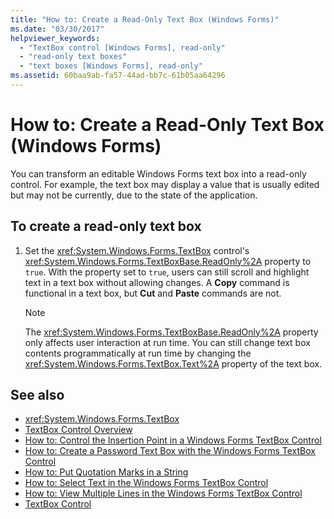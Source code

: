 ```yaml
---
title: "How to: Create a Read-Only Text Box (Windows Forms)"
ms.date: "03/30/2017"
helpviewer_keywords:
  - "TextBox control [Windows Forms], read-only"
  - "read-only text boxes"
  - "text boxes [Windows Forms], read-only"
ms.assetid: 60baa9ab-fa57-44ad-bb7c-61b05aa64296
---
```

# How to: Create a Read-Only Text Box (Windows Forms)

You can transform an editable Windows Forms text box into a read-only control. For example, the text box may display a value that is usually edited but may not be currently, due to the state of the application.

## To create a read-only text box

1. Set the <xref:System.Windows.Forms.TextBox> control's <xref:System.Windows.Forms.TextBoxBase.ReadOnly%2A> property to `true`. With the property set to `true`, users can still scroll and highlight text in a text box without allowing changes. A **Copy** command is functional in a text box, but **Cut** and **Paste** commands are not.

    > [!NOTE]
    > The <xref:System.Windows.Forms.TextBoxBase.ReadOnly%2A> property only affects user interaction at run time. You can still change text box contents programmatically at run time by changing the <xref:System.Windows.Forms.TextBox.Text%2A> property of the text box.

## See also

- <xref:System.Windows.Forms.TextBox>
- [TextBox Control Overview](textbox-control-overview-windows-forms.md)
- [How to: Control the Insertion Point in a Windows Forms TextBox Control](how-to-control-the-insertion-point-in-a-windows-forms-textbox-control.md)
- [How to: Create a Password Text Box with the Windows Forms TextBox Control](how-to-create-a-password-text-box-with-the-windows-forms-textbox-control.md)
- [How to: Put Quotation Marks in a String](how-to-put-quotation-marks-in-a-string-windows-forms.md)
- [How to: Select Text in the Windows Forms TextBox Control](how-to-select-text-in-the-windows-forms-textbox-control.md)
- [How to: View Multiple Lines in the Windows Forms TextBox Control](how-to-view-multiple-lines-in-the-windows-forms-textbox-control.md)
- [TextBox Control](textbox-control-windows-forms.md)
